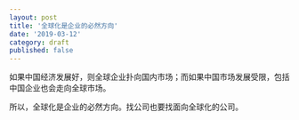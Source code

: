 ```yaml
---
layout: post
title: '全球化是企业的必然方向'
date: '2019-03-12'
category: draft
published: false
---
```


如果中国经济发展好，则全球企业扑向国内市场；而如果中国市场发展受限，包括中国企业也会走向全球市场。

所以，全球化是企业的必然方向。找公司也要找面向全球化的公司。
